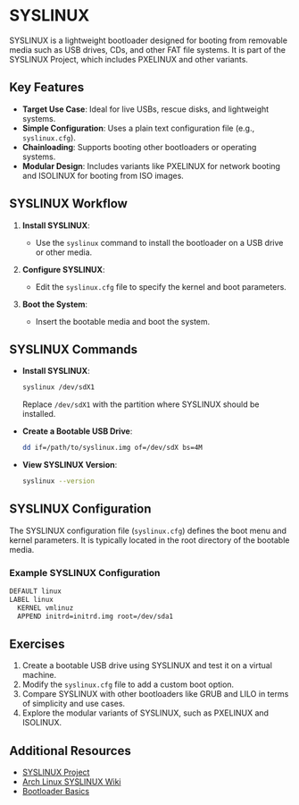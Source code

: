 # SYSLINUX

SYSLINUX is a lightweight bootloader designed for booting from removable media such as USB drives, CDs, and other FAT file systems. It is part of the SYSLINUX Project, which includes PXELINUX and other variants.

## Key Features
- **Target Use Case**: Ideal for live USBs, rescue disks, and lightweight systems.
- **Simple Configuration**: Uses a plain text configuration file (e.g., `syslinux.cfg`).
- **Chainloading**: Supports booting other bootloaders or operating systems.
- **Modular Design**: Includes variants like PXELINUX for network booting and ISOLINUX for booting from ISO images.

## SYSLINUX Workflow

1. **Install SYSLINUX**:
   - Use the `syslinux` command to install the bootloader on a USB drive or other media.

2. **Configure SYSLINUX**:
   - Edit the `syslinux.cfg` file to specify the kernel and boot parameters.

3. **Boot the System**:
   - Insert the bootable media and boot the system.

## SYSLINUX Commands

- **Install SYSLINUX**:
  ```bash
  syslinux /dev/sdX1
  ```
  Replace `/dev/sdX1` with the partition where SYSLINUX should be installed.

- **Create a Bootable USB Drive**:
  ```bash
  dd if=/path/to/syslinux.img of=/dev/sdX bs=4M
  ```

- **View SYSLINUX Version**:
  ```bash
  syslinux --version
  ```

## SYSLINUX Configuration

The SYSLINUX configuration file (`syslinux.cfg`) defines the boot menu and kernel parameters. It is typically located in the root directory of the bootable media.

### Example SYSLINUX Configuration
```bash
DEFAULT linux
LABEL linux
  KERNEL vmlinuz
  APPEND initrd=initrd.img root=/dev/sda1
```

## Exercises

1. Create a bootable USB drive using SYSLINUX and test it on a virtual machine.
2. Modify the `syslinux.cfg` file to add a custom boot option.
3. Compare SYSLINUX with other bootloaders like GRUB and LILO in terms of simplicity and use cases.
4. Explore the modular variants of SYSLINUX, such as PXELINUX and ISOLINUX.

## Additional Resources

- [SYSLINUX Project](https://www.syslinux.org/)
- [Arch Linux SYSLINUX Wiki](https://wiki.archlinux.org/title/SYSLINUX)
- [Bootloader Basics](https://wiki.archlinux.org/title/Boot_loader)